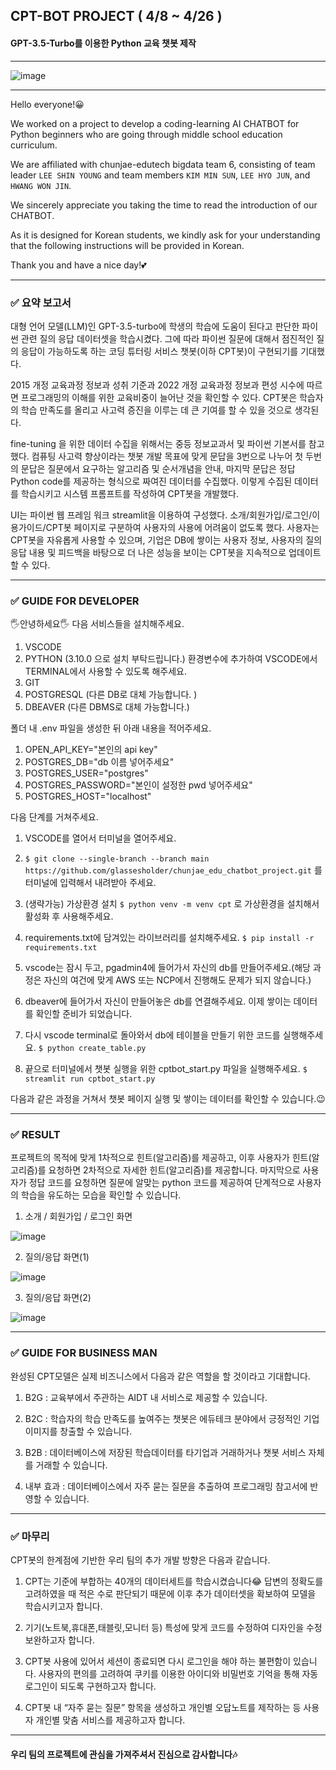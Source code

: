 ## CPT-BOT PROJECT ( 4/8 ~ 4/26 )
#### GPT-3.5-Turbo를 이용한 Python 교육 챗봇 제작
---
![image](https://github.com/glassesholder/chunjae_edu_chatbot_project/assets/150658909/dcfc0e4c-9102-4b39-8f37-f0e1b420980c)

---

Hello everyone!😀

We worked on a project to develop a coding-learning AI CHATBOT for Python beginners who are going through middle school education curriculum.

We are affiliated with chunjae-edutech bigdata team 6, consisting of team leader `LEE SHIN YOUNG` and team members `KIM MIN SUN`, `LEE HYO JUN`, and `HWANG WON JIN`.

We sincerely appreciate you taking the time to read the introduction of our CHATBOT.

As it is designed for Korean students, we kindly ask for your understanding that the following instructions will be provided in Korean.

Thank you and have a nice day!💕

---
### ✅ 요약 보고서
>
대형 언어 모델(LLM)인 GPT-3.5-turbo에 학생의 학습에 도움이 된다고 판단한 파이썬 관련 질의 응답 데이터셋을 학습시켰다. 그에 따라 파이썬 질문에 대해서 점진적인 질의 응답이 가능하도록 하는 코딩 튜터링 서비스 챗봇(이하 CPT봇)이 구현되기를 기대했다.

2015 개정 교육과정 정보과 성취 기준과 2022 개정 교육과정 정보과 편성 시수에 따르면 프로그래밍의 이해를 위한 교육비중이 늘어난 것을 확인할 수 있다. CPT봇은 학습자의 학습 만족도를 올리고 사고력 증진을 이루는 데 큰 기여를 할 수 있을 것으로 생각된다.

fine-tuning 을 위한 데이터 수집을 위해서는 중등 정보교과서 및 파이썬 기본서를 참고했다. 컴퓨팅 사고력 향상이라는 챗봇 개발 목표에 맞게 문답을 3번으로 나누어 첫 두번의 문답은 질문에서 요구하는 알고리즘 및 순서개념을 안내, 마지막 문답은 정답 Python code를 제공하는 형식으로 짜여진 데이터를 수집했다. 이렇게 수집된 데이터를 학습시키고 시스템 프롬프트를 작성하여 CPT봇을 개발했다. 

UI는 파이썬 웹 프레임 워크 streamlit을 이용하여 구성했다. 소개/회원가입/로그인/이용가이드/CPT봇 페이지로 구분하여 사용자의 사용에 어려움이 없도록 했다. 사용자는 CPT봇을 자유롭게 사용할 수 있으며, 기업은 DB에 쌓이는 사용자 정보, 사용자의 질의응답 내용 및 피드백을 바탕으로 더 나은 성능을 보이는 CPT봇을 지속적으로 업데이트 할 수 있다.

---
### ✅ GUIDE FOR DEVELOPER

🖐안녕하세요🖐
다음 서비스들을 설치해주세요.
>
1. VSCODE
2. PYTHON (3.10.0 으로 설치 부탁드립니다.)
환경변수에 추가하여 VSCODE에서 TERMINAL에서 사용할 수 있도록 해주세요.
4. GIT
5. POSTGRESQL (다른 DB로 대체 가능합니다. )
6. DBEAVER (다른 DBMS로 대체 가능합니다.)

폴더 내 .env 파일을 생성한 뒤 아래 내용을 적어주세요. <br>
1. OPEN_API_KEY="본인의 api key" <br>
2. POSTGRES_DB="db 이름 넣어주세요" <br>
3. POSTGRES_USER="postgres" <br>
4. POSTGRES_PASSWORD="본인이 설정한 pwd 넣어주세요" <br>
5. POSTGRES_HOST="localhost"

다음 단계를 거쳐주세요.


1. VSCODE를 열어서 터미널을 열어주세요.

2. ```$ git clone --single-branch --branch main https://github.com/glassesholder/chunjae_edu_chatbot_project.git```
를 터미널에 입력해서 내려받아 주세요.

3. (생략가능) 가상환경 설치
```$ python venv -m venv cpt```
로 가상환경을 설치해서 활성화 후 사용해주세요.

4. requirements.txt에 담겨있는 라이브러리를 설치해주세요.
```$ pip install -r requirements.txt```

5. vscode는 잠시 두고, pgadmin4에 들어가서 자신의 db를 만들어주세요.(해당 과정은 자신의 여건에 맞게 AWS 또는 NCP에서 진행해도 문제가 되지 않습니다.)

6. dbeaver에 들어가서 자신이 만들어놓은 db를 연결해주세요. 이제 쌓이는 데이터를 확인할 준비가 되었습니다.

7. 다시 vscode terminal로 돌아와서 db에 테이블을 만들기 위한 코드를 실행해주세요.
```$ python create_table.py```

8. 끝으로 터미널에서 챗봇 실행을 위한 cptbot_start.py 파일을 실행해주세요.
```$ streamlit run cptbot_start.py```

다음과 같은 과정을 거쳐서 챗봇 페이지 실행 및 쌓이는 데이터를 확인할 수 있습니다.😉

---
### ✅ RESULT

>
프로젝트의 목적에 맞게 1차적으로 힌트(알고리즘)를 제공하고, 이후 사용자가 힌트(알고리즘)를 요청하면 2차적으로 자세한 힌트(알고리즘)를 제공합니다. 마지막으로 사용자가 정답 코드를 요청하면 질문에 알맞는 python 코드를 제공하여 단계적으로 사용자의 학습을 유도하는 모습을 확인할 수 있습니다.

1. 소개 / 회원가입 / 로그인 화면

![image](https://github.com/glassesholder/chunjae_edu_chatbot_project/assets/150658909/aacb10db-7b5a-4c0f-947f-12f44dd53fc3)

2. 질의/응답 화면(1)

![image](https://github.com/glassesholder/chunjae_edu_chatbot_project/assets/150658909/45c146c8-bbc9-49b1-95f3-d77fbe3b3058)

3. 질의/응답 화면(2)

![image](https://github.com/glassesholder/chunjae_edu_chatbot_project/assets/150658909/7dc5229f-82a5-4e45-9c55-87c16a0e8ba7)

---
### ✅ GUIDE FOR BUSINESS MAN

완성된 CPT모델은 실제 비즈니스에서 다음과 같은 역할을 할 것이라고 기대합니다.

1. B2G : 교육부에서 주관하는 AIDT 내 서비스로 제공할 수 있습니다.

2. B2C : 학습자의 학습 만족도를 높여주는 챗봇은 에듀테크 분야에서 긍정적인 기업이미지를 창출할 수 있습니다.

3. B2B : 데이터베이스에 저장된 학습데이터를 타기업과 거래하거나 챗봇 서비스 자체를 거래할 수 있습니다.

4. 내부 효과 : 데이터베이스에서 자주 묻는 질문을 추출하여 프로그래밍 참고서에 반영할 수 있습니다.

---
### ✅ 마무리

CPT봇의 한계점에 기반한 우리 팀의 추가 개발 방향은 다음과 같습니다.

1. CPT는 기준에 부합하는 40개의 데이터세트를 학습시켰습니다😂 답변의 정확도를 고려하였을 때 적은 수로 판단되기 때문에 이후 추가 데이터셋을 확보하여 모델을 학습시키고자 합니다.

2. 기기(노트북,휴대폰,태블릿,모니터 등) 특성에 맞게 코드를 수정하여 디자인을 수정 보완하고자 합니다.
  
4. CPT봇 사용에 있어서 세션이 종료되면 다시 로그인을 해야 하는 불편함이 있습니다. 사용자의 편의를 고려하여 쿠키를 이용한 아이디와 비밀번호 기억을 통해 자동 로그인이 되도록 구현하고자 합니다.

5. CPT봇 내 “자주 묻는 질문” 항목을 생성하고 개인별 오답노트를 제작하는 등 사용자 개인별 맞춤 서비스를 제공하고자 합니다.

---

#### 우리 팀의 프로젝트에 관심을 가져주셔서 진심으로 감사합니다🎶
